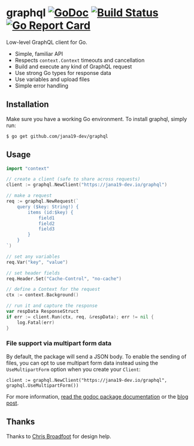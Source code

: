 # graphql [![GoDoc](https://godoc.org/github.com/jana19-dev/graphql?status.png)](http://godoc.org/github.com/jana19-dev/graphql) [![Build Status](https://travis-ci.org/jana19-dev/graphql.svg?branch=master)](https://travis-ci.org/jana19-dev/graphql) [![Go Report Card](https://goreportcard.com/badge/github.com/jana19-dev/graphql)](https://goreportcard.com/report/github.com/jana19-dev/graphql)

Low-level GraphQL client for Go.

* Simple, familiar API
* Respects `context.Context` timeouts and cancellation
* Build and execute any kind of GraphQL request
* Use strong Go types for response data
* Use variables and upload files
* Simple error handling

## Installation
Make sure you have a working Go environment. To install graphql, simply run:

```
$ go get github.com/jana19-dev/graphql
```

## Usage

```go
import "context"

// create a client (safe to share across requests)
client := graphql.NewClient("https://jana19-dev.io/graphql")

// make a request
req := graphql.NewRequest(`
    query ($key: String!) {
        items (id:$key) {
            field1
            field2
            field3
        }
    }
`)

// set any variables
req.Var("key", "value")

// set header fields
req.Header.Set("Cache-Control", "no-cache")

// define a Context for the request
ctx := context.Background()

// run it and capture the response
var respData ResponseStruct
if err := client.Run(ctx, req, &respData); err != nil {
    log.Fatal(err)
}
```

### File support via multipart form data

By default, the package will send a JSON body. To enable the sending of files, you can opt to
use multipart form data instead using the `UseMultipartForm` option when you create your `Client`:

```
client := graphql.NewClient("https://jana19-dev.io/graphql", graphql.UseMultipartForm())
```

For more information, [read the godoc package documentation](http://godoc.org/github.com/jana19-dev/graphql) or the [blog post](https://blog.jana19-dev.io/a-graphql-client-library-for-go-5bffd0455878).

## Thanks

Thanks to [Chris Broadfoot](https://github.com/broady) for design help.

